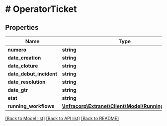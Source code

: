 # # OperatorTicket

## Properties

Name | Type | Description | Notes
------------ | ------------- | ------------- | -------------
**numero** | **string** |  | [optional]
**date_creation** | **string** |  | [optional]
**date_cloture** | **string** |  | [optional]
**date_debut_incident** | **string** |  | [optional]
**date_resolution** | **string** |  | [optional]
**date_gtr** | **string** |  | [optional]
**etat** | **string** |  | [optional]
**running_workflows** | [**\Infracorp\Extranet\Client\Model\RunningProcess[]**](RunningProcess.md) |  | [optional]

[[Back to Model list]](../../README.md#models) [[Back to API list]](../../README.md#endpoints) [[Back to README]](../../README.md)

